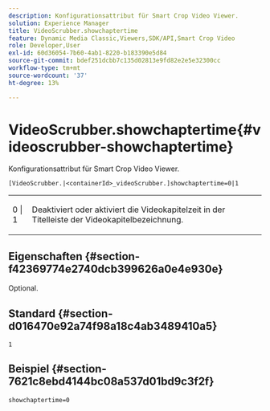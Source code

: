 ```yaml
---
description: Konfigurationsattribut für Smart Crop Video Viewer.
solution: Experience Manager
title: VideoScrubber.showchaptertime
feature: Dynamic Media Classic,Viewers,SDK/API,Smart Crop Video
role: Developer,User
exl-id: 60d36054-7b60-4ab1-8220-b183390e5d84
source-git-commit: bdef251dcbb7c135d02813e9fd82e2e5e32300cc
workflow-type: tm+mt
source-wordcount: '37'
ht-degree: 13%

---
```


# VideoScrubber.showchaptertime{#videoscrubber-showchaptertime}

Konfigurationsattribut für Smart Crop Video Viewer.

`[VideoScrubber.|<containerId>_videoScrubber.]showchaptertime=0|1`

<table id="table_C616483932C2482CA9794DDD7313FD7C"> 
 <tbody> 
  <tr> 
   <td colname="col1"> <p> <span class="codeph"> 0 | 1</span> </p> </td> 
   <td colname="col2"> <p> Deaktiviert oder aktiviert die Videokapitelzeit in der Titelleiste der Videokapitelbezeichnung. </p> </td> 
  </tr> 
 </tbody> 
</table>

## Eigenschaften {#section-f42369774e2740dcb399626a0e4e930e}

Optional.

## Standard {#section-d016470e92a74f98a18c4ab3489410a5}

`1`

## Beispiel {#section-7621c8ebd4144bc08a537d01bd9c3f2f}

```
showchaptertime=0
```
